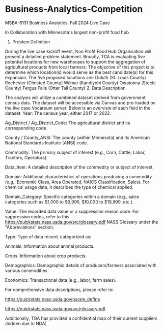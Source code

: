# Business-Analytics-Competition
MSBA-6131 Business Analytics: Fall 2024 Live Case

In Collaboration with Minnesota's largest non-profit food hub 
1. Problem Definition

During the live case kickoff event, Non Profit Food Hub Organisation will present a detailed problem statement. Broadly, TGA is evaluating five potential locations for new warehouses to support the aggregation of agricultural products from local farmers. The objective of this project is to determine which location(s) would serve as the best candidate(s) for this expansion.
The five proposed locations are:
Duluth (St. Louis County)
Rochester (Olmsted County)
Wilmar (Kandiyohi County)
Owatonna (Steele County)
Fergus Falls (Otter Tail County)
2. Data Description

The analysis will utilize a combined dataset derived from government census data. The dataset will be accessible via Canvas and pre-loaded on the live case Vocareum server. Below is an overview of each field in the dataset:
Year: The census year, either 2017 or 2022.

Ag_District / Ag_District_Code: The agricultural district and its corresponding code.

County / County_ANSI: The county (within Minnesota) and its American National Standards Institute (ANSI) code.

Commodity: The primary subject of interest (e.g., Corn, Cattle, Labor, Tractors, Operators).

Data_Item: A detailed description of the commodity or subject of interest.

Domain: Additional characteristics of operations producing a commodity (e.g., Economic Class, Area Operated, NAICS Classification, Sales). For chemical usage data, it describes the type of chemical applied.

Domain_Category: Specific categories within a domain (e.g., sales categories such as $1,000 to $9,999, $10,000 to $19,999, etc.).

Value: The recorded data value or a suppression reason code. For suppression codes, refer to this https://quickstats.nass.usda.gov/src/glossary.pdf NASS Glossary under the "Abbreviations" section.

Type: Type of data record, categorized as:

Animals: Information about animal products.

Crops: Information about crop products.

Demographics: Demographic details of producers/farmers associated with various commodities.

Economics: Transactional data (e.g., labor, farm sales).

For comprehensive data descriptions, please refer to:   

https://quickstats.nass.usda.gov/param_define                               

https://quickstats.nass.usda.gov/src/glossary.pdf

Additionally, TGA has provided a confidential map of their current suppliers (hidden due to NDA)
